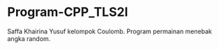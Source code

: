 # Program-CPP_TLS2l
Saffa Khairina Yusuf kelompok Coulomb.
Program permainan menebak angka random. 
